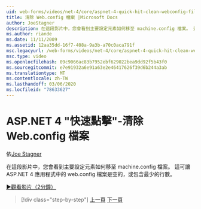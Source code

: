 ```yaml
---
uid: web-forms/videos/net-4/core/aspnet-4-quick-hit-clean-webconfig-files
title: 清除 Web.config 檔案 |Microsoft Docs
author: JoeStagner
description: 在這段影片中，您會看到主要設定元素如何移至 machine.config 檔案。 這可讓 ASP.NET 4 appl.exe 中的 web.config 檔案 。
ms.author: riande
ms.date: 11/11/2009
ms.assetid: 12aa35dd-16f7-408a-9a3b-a70c0aca791f
msc.legacyurl: /web-forms/videos/net-4/core/aspnet-4-quick-hit-clean-webconfig-files
msc.type: video
ms.openlocfilehash: 09c9066ac83b7952ebf629022bea9dd92f5b43f0
ms.sourcegitcommit: e7e91932a6e91a63e2e46417626f39d6b244a3ab
ms.translationtype: MT
ms.contentlocale: zh-TW
ms.lasthandoff: 03/06/2020
ms.locfileid: "78633627"
---
```

# <a name="aspnet-4-quick-hit---clean-webconfig-files"></a>ASP.NET 4 "快速點擊"-清除 Web.config 檔案

依[Joe Stagner](https://github.com/JoeStagner)

在這段影片中，您會看到主要設定元素如何移至 machine.config 檔案。 這可讓 ASP.NET 4 應用程式中的 web.config 檔案是空的，或包含最少的行數。

[&#9654;觀看影片（2分鐘）](https://channel9.msdn.com/Blogs/ASP-NET-Site-Videos/aspnet-4-quick-hit-clean-webconfig-files)

> [!div class="step-by-step"]
> [上一頁](aspnet-4-quick-hit-auto-start.md)
> [下一頁](aspnet-4-quick-hit-predictable-client-ids.md)
